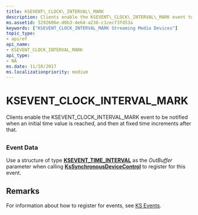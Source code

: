 ```yaml
---
title: KSEVENT\_CLOCK\_INTERVAL\_MARK
description: Clients enable the KSEVENT\_CLOCK\_INTERVAL\_MARK event to be notified when an initial time value is reached, and then at fixed time increments after that.
ms.assetid: 5292606e-d0b3-4e64-a236-c1cecf3fd53a
keywords: ["KSEVENT_CLOCK_INTERVAL_MARK Streaming Media Devices"]
topic_type:
- apiref
api_name:
- KSEVENT_CLOCK_INTERVAL_MARK
api_type:
- NA
ms.date: 11/28/2017
ms.localizationpriority: medium
---
```


# KSEVENT\_CLOCK\_INTERVAL\_MARK


Clients enable the KSEVENT\_CLOCK\_INTERVAL\_MARK event to be notified when an initial time value is reached, and then at fixed time increments after that.

## <span id="ddk_ksevent_clock_interval_mark_ks"></span><span id="DDK_KSEVENT_CLOCK_INTERVAL_MARK_KS"></span>


### <span id="event_data"></span><span id="EVENT_DATA"></span>Event Data

Use a structure of type [**KSEVENT\_TIME\_INTERVAL**](https://docs.microsoft.com/windows-hardware/drivers/ddi/content/ks/ns-ks-ksevent_time_interval) as the *OutBuffer* parameter when calling [**KsSynchronousDeviceControl**](https://docs.microsoft.com/windows-hardware/drivers/ddi/content/ksproxy/nf-ksproxy-kssynchronousdevicecontrol) to register for this event.

Remarks
-------

For information about how to register for events, see [KS Events](https://docs.microsoft.com/windows-hardware/drivers/stream/ks-events).

 

 





